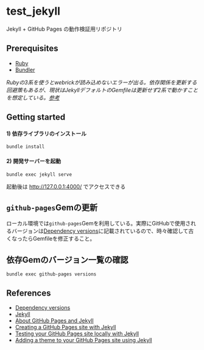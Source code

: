 test_jekyll
===

Jekyll + GitHub Pages の動作検証用リポジトリ

## Prerequisites

- [Ruby](https://www.ruby-lang.org/en/)
- [Bundler](https://bundler.io/)

*Rubyの3系を使うとwebrickが読み込めないエラーが出る。依存関係を更新する回避策もあるが、現状はJekyllデフォルトのGemfileは更新せず2系で動かすことを想定している。[参考](https://github.com/jekyll/jekyll/issues/8523)*

## Getting started

#### 1) 依存ライブラリのインストール

```
bundle install
```

#### 2) 開発サーバーを起動

```
bundle exec jekyll serve
```

起動後は http://127.0.0.1:4000/ でアクセスできる

## `github-pages`Gemの更新

ローカル環境では`github-pages`Gemを利用している。実際にGitHubで使用されるバージョンは[Dependency versions](https://pages.github.com/versions/)に記載されているので、時々確認して古くなったらGemfileを修正すること。


## 依存Gemのバージョン一覧の確認

```
bundle exec github-pages versions
```

## References

- [Dependency versions](https://pages.github.com/versions/)
- [Jekyll](https://jekyllrb.com/)
- [About GitHub Pages and Jekyll](https://docs.github.com/en/pages/setting-up-a-github-pages-site-with-jekyll/about-github-pages-and-jekyll)
- [Creating a GitHub Pages site with Jekyll](https://docs.github.com/en/pages/setting-up-a-github-pages-site-with-jekyll/creating-a-github-pages-site-with-jekyll)
- [Testing your GitHub Pages site locally with Jekyll](https://docs.github.com/en/pages/setting-up-a-github-pages-site-with-jekyll/testing-your-github-pages-site-locally-with-jekyll)
- [Adding a theme to your GitHub Pages site using Jekyll](https://docs.github.com/en/pages/setting-up-a-github-pages-site-with-jekyll/adding-a-theme-to-your-github-pages-site-using-jekyll)
